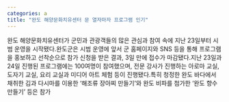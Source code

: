 ```yaml
---
categories: a
title: "완도 해양문화치유센터 문 열자마자 프로그램 인기"
---
```

완도 해양문화치유센터가 군민과 관광객들의 많은 관심과 참여 속에 지난 23일부터 시범 운영을 시작됐다.완도군은 시범 운영에 앞서 군 홈페이지와 SNS 등을 통해 프로그램을 홍보하고 선착순으로 참가 신청을 받은 결과, 3일 만에 접수가 마감됐다.지난 23일과 24일 진행된 프로그램에는 100여명이 참여했으며, 전문 강사가 진행하는 아로마 교실, 도자기 교실, 요리 교실과 미디어 아트 체험 등이 진행됐다.특히 청정한 완도 바다에서 채취한 김과 다시마를 이용한 ‘해조류 장아찌 만들기’와 완도 비파를 첨가한 ‘완도 향수 만들기’ 등은 참가